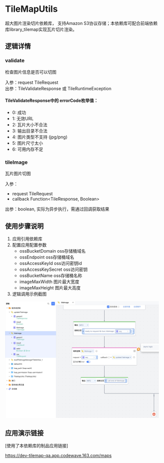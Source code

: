 # TileMapUtils
超大图片渲染切片依赖库， 支持Amazon S3协议存储；本依赖库可配合前端依赖库library_tilemap实现瓦片切片渲染。

## 逻辑详情

### validate

检查图片信息是否可以切图

入参：request TileRequest   
出参：TileValidateResponse 或 TileRuntimeException


#### TileValidateResponse中的 errorCode枚举值：
* 0: 成功
* 1: 无效URL
* 2: 瓦片大小不合法
* 3: 输出目录不合法
* 4: 图片类型不支持 (jpg/png)
* 5: 图片尺寸太小
* 6: 可用内存不足


### tileImage

瓦片图片切图

入参：
* request TileRequest
* callback Function<TileResponse, Boolean>

出参：boolean, 实际为异步执行，需通过回调获取结果


## 使用步骤说明

1.  应用引用依赖库
2.  配置应用配置参数
    * ossBucketDomain oss存储桶域名
    * ossEndpoint oss存储桶域名
    * ossAccessKeyId oss访问密钥id
    * ossAccessKeySecret oss访问密钥
    * ossBucketName oss存储桶名称
    * imageMaxWidth 图片最大宽度
    * imageMaxHeight 图片最大高度
3.  逻辑调用示例截图

![Snipaste_2024-05-14_01-08-16.jpg](Snipaste_2024-05-14_01-08-16.jpg)

## 应用演示链接

[使用了本依赖库的制品应用链接]

https://dev-tilemap-qa.app.codewave.163.com/maps
